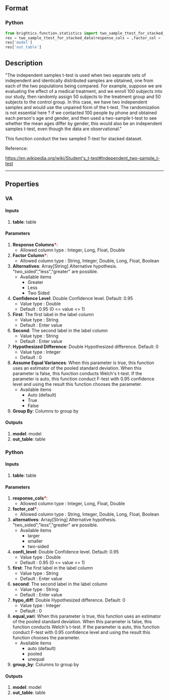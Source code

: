 ## Format
### Python
```python
from brightics.function.statistics import two_sample_ttest_for_stacked_data
res = two_sample_ttest_for_stacked_data(response_cols = ,factor_col = ,alternatives = ,confi_level = ,first = ,second = ,hypo_diff = ,equal_vari = ,group_by = )
res['model']
res['out_table']
```

## Description
"The independent samples t-test is used when two separate sets of independent and identically distributed samples are obtained, one from each of the two populations being compared. For example, suppose we are evaluating the effect of a medical treatment, and we enroll 100 subjects into our study, then randomly assign 50 subjects to the treatment group and 50 subjects to the control group. In this case, we have two independent samples and would use the unpaired form of the t-test. The randomization is not essential here ? if we contacted 100 people by phone and obtained each person's age and gender, and then used a two-sample t-test to see whether the mean ages differ by gender, this would also be an independent samples t-test, even though the data are observational."

This function conduct the two sampled T-test for stacked dataset.

Reference:

https://en.wikipedia.org/wiki/Student's_t-test#Independent_two-sample_t-test

---

## Properties
### VA
#### Inputs
1. **table**: table

#### Parameters
1. **Response Columns**<b style="color:red">*</b>: 
   - Allowed column type : Integer, Long, Float, Double
2. **Factor Column**<b style="color:red">*</b>: 
   - Allowed column type : String, Integer, Double, Long, Float, Boolean
3. **Alternatives**: Array[String] Alternative hypothesis. "two_sided","less","greater" are possible. 
   - Available items
      - Greater
      - Less
      - Two Sided
4. **Confidence Level**: Double Confidence level. Default: 0.95
   - Value type : Double
   - Default : 0.95 (0 <= value <= 1)
5. **First**: The first label in the label column
   - Value type : String
   - Default : Enter value
6. **Second**: The second label in the label column
   - Value type : String
   - Default : Enter value
7. **Hypothesized Difference**: Double Hypothesized difference. Default: 0
   - Value type : Integer
   - Default : 0
8. **Assume Equal Variances**: When this parameter is true, this function uses an estimator of the pooled standard deviation. When this parameter is false, this function conducts Welch's t-test. If the parameter is auto, this function conduct F-test with 0.95 confidence level and using the result this function chooses the parameter.
   - Available items
      - Auto (default)
      - True
      - False
9. **Group By**: Columns to group by

#### Outputs
1. **model**: model
2. **out_table**: table

### Python
#### Inputs
1. **table**: table

#### Parameters
1. **response_cols**<b style="color:red">*</b>: 
   - Allowed column type : Integer, Long, Float, Double
2. **factor_col**<b style="color:red">*</b>: 
   - Allowed column type : String, Integer, Double, Long, Float, Boolean
3. **alternatives**: Array[String] Alternative hypothesis. "two_sided","less","greater" are possible. 
   - Available items
      - larger
      - smaller
      - two-sided
4. **confi_level**: Double Confidence level. Default: 0.95
   - Value type : Double
   - Default : 0.95 (0 <= value <= 1)
5. **first**: The first label in the label column
   - Value type : String
   - Default : Enter value
6. **second**: The second label in the label column
   - Value type : String
   - Default : Enter value
7. **hypo_diff**: Double Hypothesized difference. Default: 0
   - Value type : Integer
   - Default : 0
8. **equal_vari**: When this parameter is true, this function uses an estimator of the pooled standard deviation. When this parameter is false, this function conducts Welch's t-test. If the parameter is auto, this function conduct F-test with 0.95 confidence level and using the result this function chooses the parameter.
   - Available items
      - auto (default)
      - pooled
      - unequal
9. **group_by**: Columns to group by

#### Outputs
1. **model**: model
2. **out_table**: table

